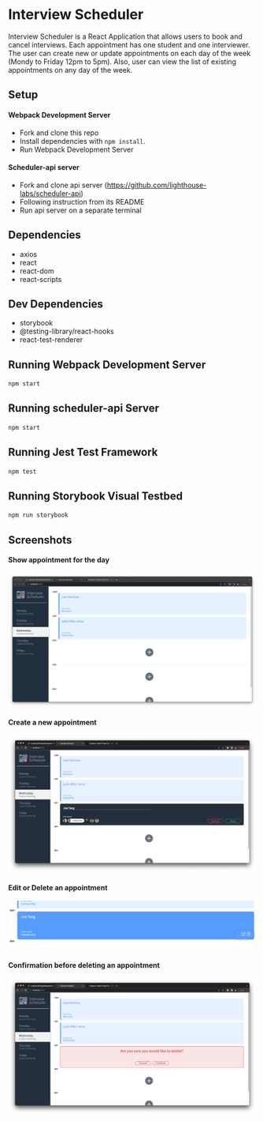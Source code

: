 # Interview Scheduler
Interview Scheduler is a React Application that allows users to book and cancel interviews. Each appointment has one student and one interviewer. The user can create new or update appointments on each day of the week (Mondy to Friday 12pm to 5pm). Also, user can view the list of existing appointments on any day of the week.

## Setup

#### Webpack Development Server
- Fork and clone this repo
- Install dependencies with `npm install`.
- Run Webpack Development Server

#### Scheduler-api server
- Fork and clone api server (https://github.com/lighthouse-labs/scheduler-api)
- Following instruction from its README
- Run api server on a separate terminal 

## Dependencies
- axios
- react
- react-dom
- react-scripts

## Dev Dependencies
- storybook
- @testing-library/react-hooks
- react-test-renderer

## Running Webpack Development Server

```sh
npm start
```

## Running scheduler-api Server

```sh
npm start
```

## Running Jest Test Framework

```sh
npm test
```

## Running Storybook Visual Testbed

```sh
npm run storybook
```

## Screenshots

#### Show appointment for the day
!["Show appointments for the day"](https://github.com/Joetang0825/scheduler/blob/master/docs/Appointments_for_the_day.png)

#### Create a new appointment
!["Create a new appointment"](https://github.com/Joetang0825/scheduler/blob/master/docs/Create_new_appointment.png)

#### Edit or Delete an appointment
!["Edit or Delete an appointment"](https://github.com/Joetang0825/scheduler/blob/master/docs/Edit_or_Delete_Appointment.png)

#### Confirmation before deleting an appointment
!["Confirmation before deleting an appointment"](https://github.com/Joetang0825/scheduler/blob/master/docs/Delete_Confirmation.png)


